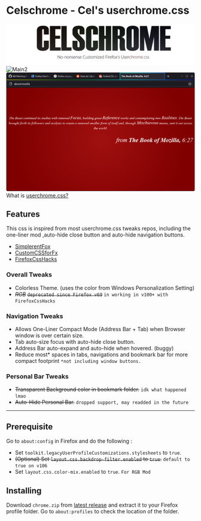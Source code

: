 # Celschrome - Cel's userchrome.css  

![Main](assets/showcase/title-light.png#gh-light-mode-only)
![Main2](assets/showcase/title-dark.png#gh-dark-mode-only)  
![Window](assets/showcase/window-1.png)
What is [userchrome.css?](https://www.userchrome.org/)

## Features

This css is inspired from most userchrome.css tweaks repos, including the one-liner mod ,auto-hide close button and auto-hide navigation buttons.

- [SimplerentFox](https://github.com/migueravila/SimplerentFox)  
- [CustomCSSforFx](https://github.com/Aris-t2/CustomCSSforFx)  
- [FirefoxCssHacks](https://github.com/MrOtherGuy/firefox-csshacks)

### Overall Tweaks

- Colorless Theme. (uses the color from Windows Personalization Setting)
- ~~*RGB*~~ ~~`deprecated since Firefox v69`~~ `in working in v100+ with FirefoxCssHacks`

### Navigation Tweaks  

- Allows One-Liner Compact Mode (Address Bar + Tab) when Browser window is over certain size.
- Tab auto-size focus with auto-hide close button.
- Address Bar auto-expand and auto-hide when hovered. (buggy)  
- Reduce most* spaces in tabs, navigations and bookmark bar for more compact footprint `*not including window buttons.`  

### Personal Bar Tweaks  

- ~~Transparent Background color in bookmark folder.~~ `idk what happened lmao`  
- ~~Auto-Hide Personal Bar.~~ `dropped support, may readded in the future`

---

## Prerequisite  

Go to `about:config` in Firefox and do the following :  

- Set `toolkit.legacyUserProfileCustomizations.stylesheets` to `true`.  
- ~~(Optional) Set `layout.css.backdrop-filter.enabled` to `true`.~~ `default to true on v106`  
- Set `layout.css.color-mix.enabled` to `true`. `For RGB Mod`  

## Installing  

Download `chrome.zip` from [latest release](https://github.com/koushiroue/celschrome/releases/latest) and extract it to your Firefox profile folder.
Go to `about:profiles` to check the location of the folder.
